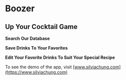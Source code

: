 # Boozer

## Up Your Cocktail Game

**Search Our Database**

**Save Drinks To Your Favorites**

**Edit Your Favorite Drinks To Suit Your Special Recipe**

To see the demo of the app, visit [www.silviachung.com](https://www.silviachung.com)
